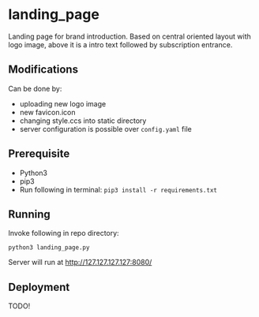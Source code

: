# landing_page
Landing page for brand introduction. Based on central oriented layout with logo image, above it is a intro text followed by subscription entrance.

## Modifications
Can be done by:
 - uploading new logo image
 - new favicon.icon
 - changing style.ccs into static directory
 - server configuration is possible over `config.yaml` file

## Prerequisite
 - Python3
 - pip3
 - Run following in terminal: `pip3 install -r requirements.txt`

## Running
Invoke following in repo directory:
 ```
 python3 landing_page.py
 ```

 Server will run at http://127.127.127.127:8080/

## Deployment
TODO!
